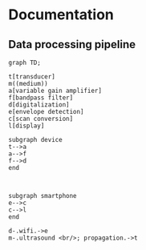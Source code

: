 # Documentation

## Data processing pipeline

```mermaid
graph TD;

t[transducer]
m((medium))
a[variable gain amplifier]
f[bandpass filter]
d[digitalization]
e[envelope detection]
c[scan conversion]
l[display]

subgraph device
t-->a
a-->f
f-->d
end



subgraph smartphone 
e-->c
c-->l
end

d-.wifi.->e
m-.ultrasound <br/>; propagation.->t
```







